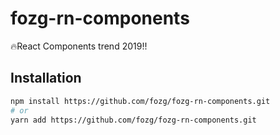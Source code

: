 # fozg-rn-components
🔥React Components trend 2019!! 


## Installation
```bash
npm install https://github.com/fozg/fozg-rn-components.git
# or
yarn add https://github.com/fozg/fozg-rn-components.git
```
